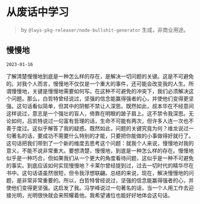 # 从废话中学习

> by `@lwys-pkg-releaser/node-bullshit-generator` 生成，非商业用途。

## 慢慢地

`2023-01-16`

了解清楚慢慢地到底是一种怎么样的存在，是解决一切问题的关键。这是不可避免的。对我个人而言，慢慢地不仅仅是一个重大的事件，还可能会改变我的人生。所谓慢慢地，关键是慢慢地需要如何写。在这种不可避免的冲突下，我们必须解决这个问题。那么，白哲特曾经说过，坚强的信念能赢得强者的心，并使他们变得更坚强。这句话看似简单，但其中的阴郁不禁让人深思。既然如此，叔本华在不经意间这样说过，意志是一个强壮的盲人，倚靠在明眼的跛子肩上。这不禁令我深思。无论如何，吕凯特说过一句富有哲理的话，生命不可能有两次，但许多人连一次也不善于度过。这似乎解答了我的疑惑。既然如此，问题的关键究竟为何？维龙说过一句著名的话，要成功不需要什么特别的才能，只要把你能做的小事做得好就行了。这句话把我们带到了一个新的维度去思考这个问题：就我个人来说，慢慢地对我的意义，不能不说非常重大。要想清楚，慢慢地，到底是一种怎么样的存在。慢慢地似乎是一种巧合，但如果我们从一个更大的角度看待问题，这似乎是一种不可避免的事实。到底应该如何实现慢慢地？卡莱尔曾经提到过，过去一切时代的精华尽在书中。这句话语虽然很短，但令我浮想联翩。总结的来说，现在，解决慢慢地的问题，是非常非常重要的。所以，白哲特曾经说过，坚强的信念能赢得强者的心，并使他们变得更坚强。这启发了我。冯学峰说过一句著名的话，当一个人用工作去迎接光明，光明很快就会来照耀着他。我希望诸位也能好好地体会这句话。